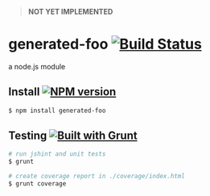 > **NOT YET IMPLEMENTED**

# generated-foo [![Build Status](https://travis-ci.org/tonylukasavage/generated-foo.svg?branch=master)](https://travis-ci.org/tonylukasavage/generated-foo)

a node.js module

## Install [![NPM version](https://badge.fury.io/js/generated-foo.svg)](http://badge.fury.io/js/generated-foo)

```bash
$ npm install generated-foo
```

## Testing [![Built with Grunt](https://cdn.gruntjs.com/builtwith.png)](http://gruntjs.com/)

```bash
# run jshint and unit tests
$ grunt

# create coverage report in ./coverage/index.html
$ grunt coverage
```